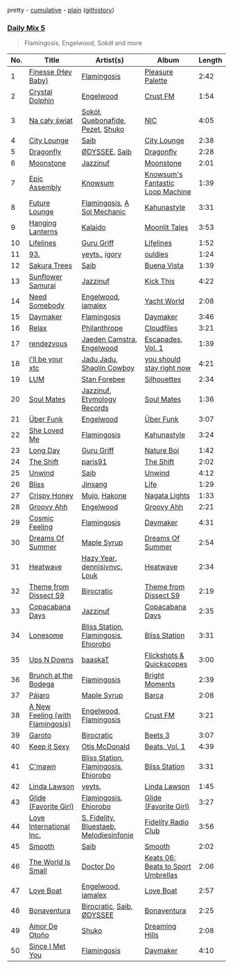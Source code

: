 pretty - [cumulative](/playlists/cumulative/Daily%20Mix%205.md) - [plain](/playlists/plain/37i9dQZF1E36TO0q54WsJv) ([githistory](https://github.githistory.xyz/vitokorn/spotify-playlist-archive/blob/master/playlists/plain/37i9dQZF1E36TO0q54WsJv))

### [Daily Mix 5](https://open.spotify.com/playlist/37i9dQZF1E36TO0q54WsJv)

> Flamingosis, Engelwood, Sokół and more

| No. | Title | Artist(s) | Album | Length |
|---|---|---|---|---|
| 1 | [Finesse (Hey Baby)](https://open.spotify.com/track/2ysdZYZjBbBJJEycKcnlSu) | [Flamingosis](https://open.spotify.com/artist/75cW8FFekyCjj0mfZM1Gfb) | [Pleasure Palette](https://open.spotify.com/album/50k0JWCNR4LkYDvgeF9Mzp) | 2:42 |
| 2 | [Crystal Dolphin](https://open.spotify.com/track/3nKZknHg5Y5fPB3gow8ACG) | [Engelwood](https://open.spotify.com/artist/7rgCh0Go1ezmcV75kXQM2T) | [Crust FM](https://open.spotify.com/album/3je8umRciaq7fZ62YAUQ3K) | 1:54 |
| 3 | [Na cały świat](https://open.spotify.com/track/0DDO0Wde230yaV6yl0ll1G) | [Sokół](https://open.spotify.com/artist/5Kuxl5ZenCl9fYzmtin6ot), [Quebonafide](https://open.spotify.com/artist/1fxbULcd6ryMNc1usHoP0R), [Pezet](https://open.spotify.com/artist/4z93wkjfGntA0XFqnv4wj7), [Shuko](https://open.spotify.com/artist/1mOiWC7OH9ANUtt3vd0A10) | [NIC](https://open.spotify.com/album/4OxA5zQTboR4ZzY7tqA6b8) | 4:05 |
| 4 | [City Lounge](https://open.spotify.com/track/1hxcBxHHWA57B1xiDPZpNs) | [Saib](https://open.spotify.com/artist/6N4HlHINMvoTyAL0yhBUCk) | [City Lounge](https://open.spotify.com/album/3h5tijEzorb1rt6puc1jwy) | 2:38 |
| 5 | [Dragonfly](https://open.spotify.com/track/20WOdCjMfASpusA4Yq3LH5) | [ØDYSSEE](https://open.spotify.com/artist/6f2Y46Pw2IYGoURJREJDiA), [Saib](https://open.spotify.com/artist/6N4HlHINMvoTyAL0yhBUCk) | [Dragonfly](https://open.spotify.com/album/6TDPImH655744iK5e3N7Sm) | 2:28 |
| 6 | [Moonstone](https://open.spotify.com/track/36cTf797xX66itaOsNPj6v) | [Jazzinuf](https://open.spotify.com/artist/6rJ1GwtHin2BJbKLuNn9pi) | [Moonstone](https://open.spotify.com/album/5k27Jqeel3Rw57ObWUJPQ0) | 2:01 |
| 7 | [Epic Assembly](https://open.spotify.com/track/5UzfCFn1t25ce9cdIth7wm) | [Knowsum](https://open.spotify.com/artist/5n286gaq2TJok5XfBjSX7q) | [Knowsum's Fantastic Loop Machine](https://open.spotify.com/album/2MMY1avNjWIohDVwCYinGc) | 1:39 |
| 8 | [Future Lounge](https://open.spotify.com/track/4AGRuWEVBROJ3oJLiQvGcS) | [Flamingosis](https://open.spotify.com/artist/75cW8FFekyCjj0mfZM1Gfb), [A Sol Mechanic](https://open.spotify.com/artist/5Xem3S9DZ7QRxNszgDvRIh) | [Kahunastyle](https://open.spotify.com/album/6U8bfBeech6FeRVMScdw0J) | 3:31 |
| 9 | [Hanging Lanterns](https://open.spotify.com/track/65dZFeTU84qzM6tkYc9nVY) | [Kalaido](https://open.spotify.com/artist/5LXHT7v9uYGrsyEnL9q9K8) | [Moonlit Tales](https://open.spotify.com/album/6Meo6NJgk9I5t4SwKJ0r0h) | 3:53 |
| 10 | [Lifelines](https://open.spotify.com/track/7uh5rZUUzG97AZVcckx66d) | [Guru Griff](https://open.spotify.com/artist/5Z5xacWm71NpXvZwLJf2B8) | [Lifelines](https://open.spotify.com/album/0l2vVuewGfx166ms8UpQG3) | 1:52 |
| 11 | [93.](https://open.spotify.com/track/3wB5zknP24ao7UU7RcLxgB) | [yeyts.](https://open.spotify.com/artist/4fawpeTlkJtDMXDzJmBYSR), [igory](https://open.spotify.com/artist/1TPZvujEmCbb9Yw7QwoTH9) | [ouldies](https://open.spotify.com/album/5PnTCOjdRXgtrrL3gCB2Yi) | 1:24 |
| 12 | [Sakura Trees](https://open.spotify.com/track/3F0mcxksBp33QrL6oyjvLN) | [Saib](https://open.spotify.com/artist/6N4HlHINMvoTyAL0yhBUCk) | [Buena Vista](https://open.spotify.com/album/5mgVRRHjtl9fSY3rUHysJx) | 1:39 |
| 13 | [Sunflower Samurai](https://open.spotify.com/track/47zTgyJ3YIWWGdo6FREfMp) | [Jazzinuf](https://open.spotify.com/artist/6rJ1GwtHin2BJbKLuNn9pi) | [Kick This](https://open.spotify.com/album/6Q8yHue48rOr9fPo6kRYho) | 4:22 |
| 14 | [Need Somebody](https://open.spotify.com/track/6MBojwg01wXb54WWeIBa5A) | [Engelwood](https://open.spotify.com/artist/7rgCh0Go1ezmcV75kXQM2T), [iamalex](https://open.spotify.com/artist/6M6LWvHKgBle8SUtSpq6SU) | [Yacht World](https://open.spotify.com/album/4Lzf3MQuKBkG9goRNZ0XtX) | 2:08 |
| 15 | [Daymaker](https://open.spotify.com/track/56ldwcedOdh19sF0bjRmDn) | [Flamingosis](https://open.spotify.com/artist/75cW8FFekyCjj0mfZM1Gfb) | [Daymaker](https://open.spotify.com/album/61H3cb9u9WlaajR64UWu7c) | 3:46 |
| 16 | [Relax](https://open.spotify.com/track/2UxP1a9nSOkQ2ZTWoa56R5) | [Philanthrope](https://open.spotify.com/artist/13ACz7DIictCpSYGglNTHs) | [Cloudfiles](https://open.spotify.com/album/6JLHKaczyeK3RfC9CdWuag) | 3:21 |
| 17 | [rendezvous](https://open.spotify.com/track/7MAdi5bx8K5Qm402r2WAiN) | [Jaeden Camstra](https://open.spotify.com/artist/1xOgtDBKnZvSLAgCVSOmNH), [Engelwood](https://open.spotify.com/artist/7rgCh0Go1ezmcV75kXQM2T) | [Escapades, Vol. 1](https://open.spotify.com/album/1Xlg8VOEuvCbiCJf4hJ02B) | 1:39 |
| 18 | [i'll be your xtc](https://open.spotify.com/track/3LAvzQTWEEILoz5ghyoZLP) | [Jadu Jadu](https://open.spotify.com/artist/2Oe3qtPntosByl21BCcUSc), [Shaolin Cowboy](https://open.spotify.com/artist/3SLV96o2Xa4oOZpSl5FwgD) | [you should stay right now](https://open.spotify.com/album/1WWKLea8iFDataD92oFoJw) | 4:21 |
| 19 | [LUM](https://open.spotify.com/track/1ZnLWFLG75zp7Y8E402goX) | [Stan Forebee](https://open.spotify.com/artist/2cg9jlWp1QRc0Sk6kTp9Ez) | [Silhouettes](https://open.spotify.com/album/5RL32IQrRCaLy90RorcS8j) | 2:34 |
| 20 | [Soul Mates](https://open.spotify.com/track/7pFRhCj70NUNZG4xMDEQj8) | [Jazzinuf](https://open.spotify.com/artist/6rJ1GwtHin2BJbKLuNn9pi), [Etymology Records](https://open.spotify.com/artist/6sHwGhhYxjbUEiT06hnt20) | [Soul Mates](https://open.spotify.com/album/0FlFKikrKvQwyWgkItuS4S) | 1:36 |
| 21 | [Über Funk](https://open.spotify.com/track/1m2ZgLBGZ47PeZu65gb4zX) | [Engelwood](https://open.spotify.com/artist/7rgCh0Go1ezmcV75kXQM2T) | [Über Funk](https://open.spotify.com/album/7Hf4Auk77Ehl6sz8q2ApVn) | 3:07 |
| 22 | [She Loved Me](https://open.spotify.com/track/1410CeqTv71NfKp8F7TyE0) | [Flamingosis](https://open.spotify.com/artist/75cW8FFekyCjj0mfZM1Gfb) | [Kahunastyle](https://open.spotify.com/album/6U8bfBeech6FeRVMScdw0J) | 3:24 |
| 23 | [Long Day](https://open.spotify.com/track/708aD6BmFC9KLdeY5uou95) | [Guru Griff](https://open.spotify.com/artist/5Z5xacWm71NpXvZwLJf2B8) | [Nature Boi](https://open.spotify.com/album/311IxqmFFVta1n6X9wXTZ1) | 1:42 |
| 24 | [The Shift](https://open.spotify.com/track/1D1Fe1fOBgl324uFBOu2HU) | [paris91](https://open.spotify.com/artist/0IF1xUEFhGXZ7zz8BW1zqv) | [The Shift](https://open.spotify.com/album/3NoyRhh00ZTF2EAopCeOIG) | 2:02 |
| 25 | [Unwind](https://open.spotify.com/track/67p1eyYdwqs3d9CVZdSlzC) | [Saib](https://open.spotify.com/artist/6N4HlHINMvoTyAL0yhBUCk) | [Unwind](https://open.spotify.com/album/42R8dikH5xTKY4dUpqbAaW) | 4:12 |
| 26 | [Bliss](https://open.spotify.com/track/30uAtblH8u7VYcYGGZMIPz) | [Jinsang](https://open.spotify.com/artist/5FsfZj0Mp6YwEWytuJUcWt) | [Life](https://open.spotify.com/album/0N0l3JnVMd4hFhS5V2d1iY) | 1:29 |
| 27 | [Crispy Honey](https://open.spotify.com/track/768lI7FWk2ioXIrcm22CY7) | [Mujo](https://open.spotify.com/artist/0vg08N1z9G9LrGLkG1nNDS), [Hakone](https://open.spotify.com/artist/7CWzXEtz9IgGotcYUQuixF) | [Nagata Lights](https://open.spotify.com/album/4broFUcLOcdZnKsYUKRJlI) | 1:33 |
| 28 | [Groovy Ahh](https://open.spotify.com/track/5tVtYadvklD48Zxs7JYP6f) | [Engelwood](https://open.spotify.com/artist/7rgCh0Go1ezmcV75kXQM2T) | [Groovy Ahh](https://open.spotify.com/album/5aAxCfC1BdPadGXsAj295X) | 2:21 |
| 29 | [Cosmic Feeling](https://open.spotify.com/track/4hkhTiArxHfaO9UNZZ9NTT) | [Flamingosis](https://open.spotify.com/artist/75cW8FFekyCjj0mfZM1Gfb) | [Daymaker](https://open.spotify.com/album/61H3cb9u9WlaajR64UWu7c) | 4:31 |
| 30 | [Dreams Of Summer](https://open.spotify.com/track/38KgNb0tjsth2TS4zjLfHk) | [Maple Syrup](https://open.spotify.com/artist/18hiqhddMloGWzY8pNZ8qr) | [Dreams Of Summer](https://open.spotify.com/album/5YybDXOGnCm6E1XnKmizst) | 2:54 |
| 31 | [Heatwave](https://open.spotify.com/track/5E6R07UcKE0yvmuN8QEYMG) | [Hazy Year](https://open.spotify.com/artist/1FtS4zSQaKNwJDXcXWX9CD), [dennisivnvc](https://open.spotify.com/artist/03sYI7Ckj5JOq6cYowPUmo), [Louk](https://open.spotify.com/artist/6ljotXgL1sbhiI7aiF7W8O) | [Heatwave](https://open.spotify.com/album/0ql9Fj79BgSNBuPKGcDaJw) | 2:34 |
| 32 | [Theme from Dissect S9](https://open.spotify.com/track/2MUEqCLsoEphQQdADM509B) | [Birocratic](https://open.spotify.com/artist/60b7IDlGflg5lgyfEGf9yB) | [Theme from Dissect S9](https://open.spotify.com/album/7r4JlHqPFNzH2YGOchBkbe) | 2:19 |
| 33 | [Copacabana Days](https://open.spotify.com/track/1zrrbPh20X2mZY74tgJ86s) | [Jazzinuf](https://open.spotify.com/artist/6rJ1GwtHin2BJbKLuNn9pi) | [Copacabana Days](https://open.spotify.com/album/1Zw6lugMBcNAHSOZ29um1T) | 2:35 |
| 34 | [Lonesome](https://open.spotify.com/track/5KZQnvS3wLaFpgdEnbPvIk) | [Bliss Station](https://open.spotify.com/artist/14nuxkCmtQBF2SJfwl6vLu), [Flamingosis](https://open.spotify.com/artist/75cW8FFekyCjj0mfZM1Gfb), [Ehiorobo](https://open.spotify.com/artist/5kZ3bLambJ4rBTQ7c2pmi5) | [Bliss Station](https://open.spotify.com/album/6S2MBtq9oY2P989g8U4wlS) | 3:31 |
| 35 | [Ups N Downs](https://open.spotify.com/track/7EbVlZJ2YrNZefeAPgNgfO) | [baaskaT](https://open.spotify.com/artist/0mvxieGhMmy9gnbYGYtnI6) | [Flickshots & Quickscopes](https://open.spotify.com/album/2TR1uEsxzXktTAltkGhBFH) | 3:00 |
| 36 | [Brunch at the Bodega](https://open.spotify.com/track/5DAXVHoPpJKBFzuPv3vrGK) | [Flamingosis](https://open.spotify.com/artist/75cW8FFekyCjj0mfZM1Gfb) | [Bright Moments](https://open.spotify.com/album/4sasyQ5OjNav1kDNWgjX1V) | 2:39 |
| 37 | [Pájaro](https://open.spotify.com/track/5E7G1v4iGa9li0HWAomSOs) | [Maple Syrup](https://open.spotify.com/artist/18hiqhddMloGWzY8pNZ8qr) | [Barça](https://open.spotify.com/album/26VgzLAyBkVIn8SesEB6oB) | 2:08 |
| 38 | [A New Feeling (with Flamingosis)](https://open.spotify.com/track/0FWkA0wpmzTYoYS67MIK89) | [Engelwood](https://open.spotify.com/artist/7rgCh0Go1ezmcV75kXQM2T), [Flamingosis](https://open.spotify.com/artist/75cW8FFekyCjj0mfZM1Gfb) | [Crust FM](https://open.spotify.com/album/3je8umRciaq7fZ62YAUQ3K) | 3:21 |
| 39 | [Garoto](https://open.spotify.com/track/7K5ZNavyGJ4Q2fXoI70xzT) | [Birocratic](https://open.spotify.com/artist/60b7IDlGflg5lgyfEGf9yB) | [Beets 3](https://open.spotify.com/album/4z2zHPlSgFeYGYmzrOaofi) | 3:07 |
| 40 | [Keep it Sexy](https://open.spotify.com/track/0g005wsdyweodGuNeuB4Sh) | [Otis McDonald](https://open.spotify.com/artist/4Ps1M3A9ck9G3gbPjllg7T) | [Beats, Vol. 1](https://open.spotify.com/album/4t3RWCGEfJk6s18KD2oXGX) | 4:39 |
| 41 | [C'mawn](https://open.spotify.com/track/76UlbwZsf1KjETDmkrwDbW) | [Bliss Station](https://open.spotify.com/artist/14nuxkCmtQBF2SJfwl6vLu), [Flamingosis](https://open.spotify.com/artist/75cW8FFekyCjj0mfZM1Gfb), [Ehiorobo](https://open.spotify.com/artist/5kZ3bLambJ4rBTQ7c2pmi5) | [Bliss Station](https://open.spotify.com/album/6S2MBtq9oY2P989g8U4wlS) | 3:31 |
| 42 | [Linda Lawson](https://open.spotify.com/track/24K3QpMnUl1XNTpjV96KMk) | [yeyts.](https://open.spotify.com/artist/4fawpeTlkJtDMXDzJmBYSR) | [Linda Lawson](https://open.spotify.com/album/4rrW4wgoXOtnmSadKh1QO9) | 1:45 |
| 43 | [Glide (Favorite Girl)](https://open.spotify.com/track/1uGVyCNOF5uu3v4om7IdGi) | [Flamingosis](https://open.spotify.com/artist/75cW8FFekyCjj0mfZM1Gfb), [Ehiorobo](https://open.spotify.com/artist/5kZ3bLambJ4rBTQ7c2pmi5) | [Glide (Favorite Girl)](https://open.spotify.com/album/6haute54TjwVPOfnHQBF3R) | 3:27 |
| 44 | [Love International Inc.](https://open.spotify.com/track/7AA6xlsekFaLLbSX92aeyK) | [S. Fidelity](https://open.spotify.com/artist/3XQIlYQsopsDCYMSkf1rEW), [Bluestaeb](https://open.spotify.com/artist/67pW04a6jpdQR2yWqjcfxs), [Melodiesinfonie](https://open.spotify.com/artist/3YndyZk8nVLJKspIBo0nLd) | [Fidelity Radio Club](https://open.spotify.com/album/7eu46qXLNv9FAagjqNhFZb) | 3:56 |
| 45 | [Smooth](https://open.spotify.com/track/1L6vtkHvjKWBIym93FmSPP) | [Saib](https://open.spotify.com/artist/6N4HlHINMvoTyAL0yhBUCk) | [Smooth](https://open.spotify.com/album/0QdTwm7awdhqUMJ55IqY2N) | 2:02 |
| 46 | [The World Is Small](https://open.spotify.com/track/5RyNQpjq6VqJGnsPSAqVYS) | [Doctor Do](https://open.spotify.com/artist/7ppGJOcWysh5KPUoLNvaGj) | [Keats 06: Beats to Sport Umbrellas](https://open.spotify.com/album/2c1VDoM2CkejVDank5GDN9) | 2:06 |
| 47 | [Love Boat](https://open.spotify.com/track/5YncqodZTqrslQgBaRUUnb) | [Engelwood](https://open.spotify.com/artist/7rgCh0Go1ezmcV75kXQM2T), [iamalex](https://open.spotify.com/artist/6M6LWvHKgBle8SUtSpq6SU) | [Love Boat](https://open.spotify.com/album/4D6DgqfNoWXq93g3MTKOyG) | 2:57 |
| 48 | [Bonaventura](https://open.spotify.com/track/6GMqhc3dcBUExHWViNubtM) | [Birocratic](https://open.spotify.com/artist/60b7IDlGflg5lgyfEGf9yB), [Saib](https://open.spotify.com/artist/6N4HlHINMvoTyAL0yhBUCk), [ØDYSSEE](https://open.spotify.com/artist/6f2Y46Pw2IYGoURJREJDiA) | [Bonaventura](https://open.spotify.com/album/15HRPbNuHuuTmMkWHM9nKD) | 2:25 |
| 49 | [Amor De Otoño](https://open.spotify.com/track/5H6CXPG5oTLWIfuTsZ2Mwg) | [Shuko](https://open.spotify.com/artist/1mOiWC7OH9ANUtt3vd0A10) | [Dreaming Hills](https://open.spotify.com/album/2aSEhEwhzlaUCXeb8JRUoB) | 2:08 |
| 50 | [Since I Met You](https://open.spotify.com/track/6D9yKVrSIFVh51D956bSGt) | [Flamingosis](https://open.spotify.com/artist/75cW8FFekyCjj0mfZM1Gfb) | [Daymaker](https://open.spotify.com/album/61H3cb9u9WlaajR64UWu7c) | 4:10 |